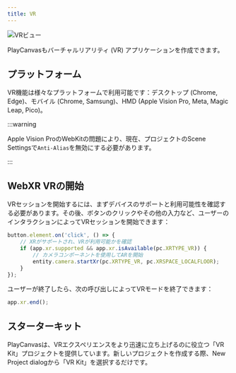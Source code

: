 ```yaml
---
title: VR
---
```


![VRビュー](/img/user-manual/xr/vr-view.png)

PlayCanvasもバーチャルリアリティ (VR) アプリケーションを作成できます。

## プラットフォーム

VR機能は様々なプラットフォームで利用可能です：デスクトップ (Chrome, Edge)、モバイル (Chrome, Samsung)、HMD (Apple Vision Pro, Meta, Magic Leap, Pico)。

:::warning

Apple Vision ProのWebKitの問題により、現在、プロジェクトのScene Settingsで`Anti-Alias`を無効にする必要があります。

:::

## WebXR VRの開始

VRセッションを開始するには、まずデバイスのサポートと利用可能性を確認する必要があります。その後、ボタンのクリックやその他の入力など、ユーザーのインタラクションによってVRセッションを開始できます：

```javascript
button.element.on('click', () => {
    // XRがサポートされ、VRが利用可能かを確認
    if (app.xr.supported && app.xr.isAvailable(pc.XRTYPE_VR)) {
        // カメラコンポーネントを使用してARを開始
        entity.camera.startXr(pc.XRTYPE_VR, pc.XRSPACE_LOCALFLOOR);
    }
});
```

ユーザーが終了したら、次の呼び出しによってVRモードを終了できます：

```javascript
app.xr.end();
```

## スターターキット

PlayCanvasは、VRエクスペリエンスをより迅速に立ち上げるのに役立つ「VR Kit」プロジェクトを提供しています。新しいプロジェクトを作成する際、New Project dialogから「VR Kit」を選択するだけです。
